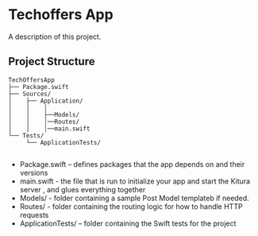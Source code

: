 # Techoffers App

A description of this project.

## Project Structure

```
TechOffersApp
├── Package.swift
├── Sources/
│    ├── Application/
│    │    │
│    │    ├──Models/
│    │    │──Routes/
│    │    │──main.swift
└── Tests/
     └── ApplicationTests/
     
````

* Package.swift – defines packages that the app depends on and their versions
* main.swift - the file that is run to initialize your app and start the Kitura server , and glues everything together
* Models/ - folder containing a sample Post Model templateb if needed.
* Routes/ - folder containing the routing logic for how to handle HTTP requests
* ApplicationTests/ – folder containing the Swift tests for the project
